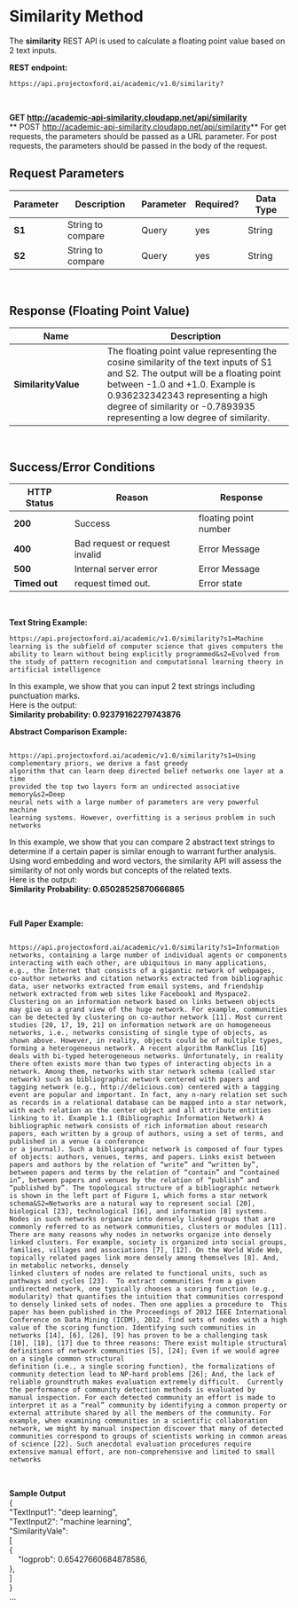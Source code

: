 <!-- 
NavPath: Academic Knowledge API
LinkLabel: Similarity Method
Url:Academic-Knowledge-API/documentation/SimilarityMethod
Weight: 75
-->

# Similarity Method

The **similarity** REST API is used to
calculate a floating point value based on 2 text inputs. 

**REST endpoint:**

```
https://api.projectoxford.ai/academic/v1.0/similarity?

``` 
<br>

**GET http://academic-api-similarity.cloudapp.net/api/similarity**
<br>
** POST http://academic-api-similarity.cloudapp.net/api/similarity**
For get requests, the parameters should be passed as a URL parameter.  For post requests, the parameters should be passed in the body of the request.
<br>

## Request Parameters
Parameter        | Description     | Parameter        | Required? | Data Type
-----------|----------|--------|----------|------------
**S1**        |String to compare   |Query |yes  |String
**S2**        |String to compare  | Query |yes  |String
<br>

## Response (Floating Point Value)
Name | Description
--------|---------
**SimilarityValue**        |The floating point value representing the cosine similarity of the text inputs of S1 and S2. The output will be a floating point between -1.0 and +1.0. Example is 0.936232342343 representing a high degree of similarity or -0.7893935 representing a low degree of similarity. 
<br>

## Success/Error Conditions
HTTP Status | Reason | Response
-----------|----------|--------
**200**         |Success | floating point number
**400**         | Bad request or request invalid | Error Message      
**500**         |Internal server error | Error Message
**Timed out**     | request timed out.  | Error state
<br>

**Text String Example:**
```
https://api.projectoxford.ai/academic/v1.0/similarity?s1=Machine learning is the subfield of computer science that gives computers the ability to learn without being explicitly programmed&s2=Evolved from the study of pattern recognition and computational learning theory in artificial intelligence

```
In this example, we show that you can input 2 text strings including punctuation marks. 
<br>
Here is the output:
<br>
**Similarity probability: 0.92379162279743876**
<br>

**Abstract Comparison Example:**

```

https://api.projectoxford.ai/academic/v1.0/similarity?s1=Using complementary priors, we derive a fast greedy
algorithm that can learn deep directed belief networks one layer at a time
provided the top two layers form an undirected associative memory&s2=Deep
neural nets with a large number of parameters are very powerful machine
learning systems. However, overfitting is a serious problem in such networks

```
In this example, we show that you can compare 2 abstract text strings to determine if a certain paper is similar enough to warrant further analysis. Using word embedding and word vectors, the similarity API will assess the similarity of not only words but concepts of the related texts.
<br>
Here is the output:
<br>
**Similarity Probability: 0.65028525870666865**

<br>

**Full Paper Example:**

```

https://api.projectoxford.ai/academic/v1.0/similarity?s1=Information networks, containing a large number of individual agents or components interacting with each other, are ubiquitous in many applications, e.g., the Internet that consists of a gigantic network of webpages, co-author networks and citation networks extracted from bibliographic data, user networks extracted from email systems, and friendship network extracted from web sites like Facebook1 and Myspace2. Clustering on an information network based on links between objects may give us a grand view of the huge network. For example, communities can be detected by clustering on co-author network [11]. Most current studies [20, 17, 19, 21] on information network are on homogeneous networks, i.e., networks consisting of single type of objects, as shown above. However, in reality, objects could be of multiple types, forming a heterogeneous network. A recent algorithm RankClus [16] deals with bi-typed heterogeneous networks. Unfortunately, in reality there often exists more than two types of interacting objects in a network. Among them, networks with star network schema (called star network) such as bibliographic network centered with papers and tagging network (e.g., http://delicious.com) centered with a tagging event are popular and important. In fact, any n-nary relation set such as records in a relational database can be mapped into a star network, with each relation as the center object and all attribute entities linking to it. Example 1.1 (Bibliographic Information Network) A bibliographic network consists of rich information about research papers, each written by a group of authors, using a set of terms, and published in a venue (a conference
or a journal). Such a bibliographic network is composed of four types of objects: authors, venues, terms, and papers. Links exist between papers and authors by the relation of “write” and “written by”, between papers and terms by the relation of “contain” and “contained in”, between papers and venues by the relation of “publish” and “published by”. The topological structure of a bibliographic network is shown in the left part of Figure 1, which forms a star network schema&S2=Networks are a natural way to represent social [20], biological [23], technological [16], and information [8] systems.  Nodes in such networks organize into densely linked groups that are commonly referred to as network communities, clusters or modules [11]. There are many reasons why nodes in networks organize into densely linked clusters. For example, society is organized into social groups, families, villages and associations [7], [12]. On the World Wide Web, topically related pages link more densely among themselves [8]. And, in metabolic networks, densely
linked clusters of nodes are related to functional units, such as pathways and cycles [23].  To extract communities from a given undirected network, one typically chooses a scoring function (e.g., modularity) that quantifies the intuition that communities correspond to densely linked sets of nodes. Then one applies a procedure to  This paper has been published in the Proceedings of 2012 IEEE International Conference on Data Mining (ICDM), 2012. find sets of nodes with a high value of the scoring function. Identifying such communities in networks [14], [6], [26], [9] has proven to be a challenging task [10], [18], [17] due to three reasons: There exist multiple structural definitions of network communities [5], [24]; Even if we would agree on a single common structural
definition (i.e., a single scoring function), the formalizations of community detection lead to NP-hard problems [26]; And, the lack of reliable groundtruth makes evaluation extremely difficult.  Currently the performance of community detection methods is evaluated by
manual inspection. For each detected community an effort is made to interpret it as a “real” community by identifying a common property or external attribute shared by all the members of the community. For example, when examining communities in a scientific collaboration network, we might by manual inspection discover that many of detected communities correspond to groups of scientists working in common areas of science [22]. Such anecdotal evaluation procedures require extensive manual effort, are non-comprehensive and limited to small networks

``` 

<br>

**Sample Output**
<br>
{
<br>
"TextInput1": "deep learning",
<br>
"TextInput2": "machine learning",
<br>
"SimilarityVale": 
<br>
  [
<br>
      {
<br>
      "logprob": 0.65427660684878586,
<br>
      },
<br>
  ]
<br>
}
<br>
...
